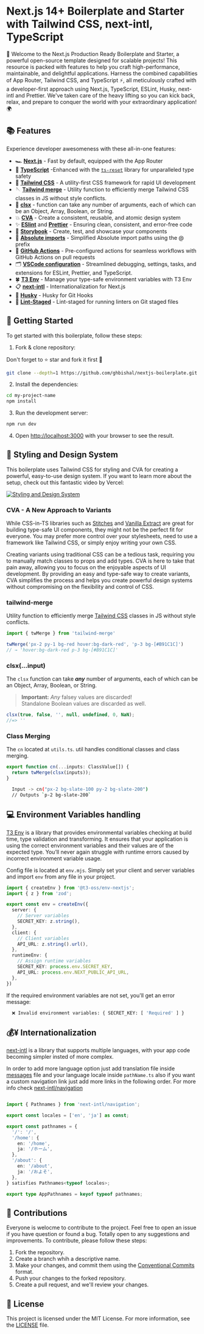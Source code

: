 # Next.js 14+ Boilerplate and Starter with Tailwind CSS, next-intl, TypeScript

🚀 Welcome to the Next.js Production Ready Boilerplate and Starter, a powerful open-source template designed for scalable projects! This resource is packed with features to help you craft high-performance, maintainable, and delightful applications. Harness the combined capabilities of App Router, Tailwind CSS, and TypeScript ⚡️, all meticulously crafted with a developer-first approach using Next.js, TypeScript, ESLint, Husky, next-intl and Prettier. We've taken care of the heavy lifting so you can kick back, relax, and prepare to conquer the world with your extraordinary application! 🌍

## 📚 Features

Experience developer awesomeness with these all-in-one features:

- 🏎️ **[Next.js](https://nextjs.org)** - Fast by default, equipped with the App Router
- 💎 **[TypeScript](https://www.typescriptlang.org)** -Enhanced with the [`ts-reset`](https://github.com/total-typescript/ts-reset) library for unparalleled type safety
- 💅 **[Tailwind CSS](https://tailwindcss.com)** - A utility-first CSS framework for rapid UI development
- 🪡 **[Tailwind merge](https://github.com/dcastil/tailwind-merge)** - Utility function to efficiently merge Tailwind CSS classes in JS without style conflicts.
- 🧶 **[clsx](https://github.com/lukeed/clsx)** - function can take any number of arguments, each of which can be an Object, Array, Boolean, or String.
- 💥 **[CVA](http://cva.style/)** - Create a consistent, reusable, and atomic design system
- ✨ **[ESlint](https://eslint.org)** and **[Prettier](https://prettier.io)** - Ensuring clean, consistent, and error-free code
- 📕 **[Storybook](https://storybook.js.org/)** - Create, test, and showcase your components
- 🎯 **[Absolute imports](https://nextjs.org/docs/advanced-features/module-path-aliases)** - Simplified Absolute import paths using the @ prefix
- 🚀 **[GitHub Actions](https://github.com/features/actions)** - Pre-configured actions for seamless workflows with GitHub Actions on pull requests
- 🗂 **[VSCode configuration](https://code.visualstudio.com/docs/getstarted/settings)** - Streamlined debugging, settings, tasks, and extensions for ESLint, Prettier, and TypeScript.
- 🍀 **[T3 Env](https://env.t3.gg/)** - Manage your type-safe environment variables with T3 Env
- 📋 **[next-intl](https://next-intl-docs.vercel.app/)** - Internationalization for Next.js
- 🦊 **[Husky](https://typicode.github.io/husky/)** - Husky for Git Hooks
- 🚫 **[Lint-Staged](https://github.com/lint-staged/lint-staged#readme)** - Lint-staged for running linters on Git staged files


## 🎯 Getting Started

To get started with this boilerplate, follow these steps:

1. Fork & clone repository:

Don't forget to ⭐ star and fork it first 🤗
```bash
git clone --depth=1 https://github.com/ghbishal/nextjs-boilerplate.git my-project-name
```

2. Install the dependencies:

```bash
cd my-project-name
npm install
```

3. Run the development server:

```bash
npm run dev
```

4. Open [http://localhost:3000](http://localhost:3000) with your browser to see the result.

## 🎨 Styling and Design System

This boilerplate uses Tailwind CSS for styling and CVA for creating a powerful, easy-to-use design system. If you want to learn more about the setup, check out this fantastic video by Vercel:

[![Styling and Design System](https://img.youtube.com/vi/T-Zv73yZ_QI/0.jpg)](https://www.youtube.com/watch?v=T-Zv73yZ_QI&ab_channel=Vercel)

### CVA - A New Approach to Variants

While CSS-in-TS libraries such as [Stitches](https://stitches.dev/) and [Vanilla Extract](https://vanilla-extract.style/) are great for building type-safe UI components, they might not be the perfect fit for everyone. You may prefer more control over your stylesheets, need to use a framework like Tailwind CSS, or simply enjoy writing your own CSS.

Creating variants using traditional CSS can be a tedious task, requiring you to manually match classes to props and add types. CVA is here to take that pain away, allowing you to focus on the enjoyable aspects of UI development. By providing an easy and type-safe way to create variants, CVA simplifies the process and helps you create powerful design systems without compromising on the flexibility and control of CSS.

### tailwind-merge 

Utility function to efficiently merge [Tailwind CSS](https://tailwindcss.com) classes in JS without style conflicts.

```ts
import { twMerge } from 'tailwind-merge'

twMerge('px-2 py-1 bg-red hover:bg-dark-red', 'p-3 bg-[#B91C1C]')
// → 'hover:bg-dark-red p-3 bg-[#B91C1C]'
```

### clsx(...input)

The `clsx` function can take ***any*** number of arguments, each of which can be an Object, Array, Boolean, or String.

> **Important:** _Any_ falsey values are discarded!<br>Standalone Boolean values are discarded as well.

```js
clsx(true, false, '', null, undefined, 0, NaN);
//=> ''
```

### Class Merging

The `cn` located at `utils.ts`. util handles conditional classes and class merging.

```ts
export function cn(...inputs: ClassValue[]) {
  return twMerge(clsx(inputs));
}
```

```sh
  Input -> cn("px-2 bg-slate-100 py-2 bg-slate-200")
  // Outputs `p-2 bg-slate-200`
```

## 💻 Environment Variables handling

[T3 Env](https://env.t3.gg/) is a library that provides environmental variables checking at build time, type validation and transforming. It ensures that your application is using the correct environment variables and their values are of the expected type. You’ll never again struggle with runtime errors caused by incorrect environment variable usage.

Config file is located at `env.mjs`. Simply set your client and server variables and import `env` from any file in your project.

```ts
import { createEnv } from '@t3-oss/env-nextjs';
import { z } from 'zod';

export const env = createEnv({
  server: {
    // Server variables
    SECRET_KEY: z.string(),
  },
  client: {
    // Client variables
    API_URL: z.string().url(),
  },
  runtimeEnv: {
    // Assign runtime variables
    SECRET_KEY: process.env.SECRET_KEY,
    API_URL: process.env.NEXT_PUBLIC_API_URL,
  },
})
```

If the required environment variables are not set, you'll get an error message:

```sh
  ❌ Invalid environment variables: { SECRET_KEY: [ 'Required' ] }
```

## 💰¥ Internationalization

[next-intl](https://next-intl-docs.vercel.app/) is a library that supports multiple languages, with your app code becoming simpler insted of more complex. 
 
In order to add more language option just add translation file inside [messages](./messages/) file and your language locale inside `pathName.ts` also if you want a custom navigation link just add more links in the following order. For more info check [next-intl/navigation](https://next-intl-docs.vercel.app/docs/routing/navigation)

```ts

import { Pathnames } from 'next-intl/navigation';

export const locales = ['en', 'ja'] as const;

export const pathnames = {
  '/': '/',
  '/home': {
    en: '/home',
    ja: '/ホーム',
  },
  '/about': {
    en: '/about',
    ja: '/およそ',
  },
} satisfies Pathnames<typeof locales>;

export type AppPathnames = keyof typeof pathnames;


```

## 🤝 Contributions

Everyone is welocme to contribute to the project. Feel free to open an issue if you have question or found a bug. Totally open to any suggestions and improvements. To contribute, please follow these steps:

1. Fork the repository.
2. Create a branch whih a descriptive name.
3. Make your changes, and commit them using the [Conventional Commits](https://www.conventionalcommits.org/en/v1.0.0) format.
4. Push your changes to the forked repository.
5. Create a pull request, and we'll review your changes.

## 🪪 License

This project is licensed under the MIT License. For more information, see the [LICENSE](./LICENSE) file.